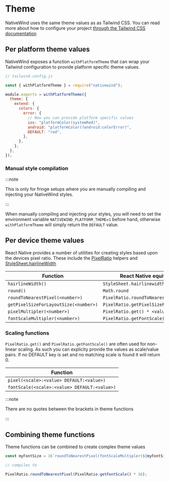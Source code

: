 # Theme

NativeWind uses the same theme values as as Tailwind CSS. You can read more about how to configure your project [through the Tailwind CSS documentation](https://tailwindcss.com/docs/theme)

## Per platform theme values

NativeWind exposes a function `withPlatformTheme` that can wrap your Tailwind configuration to provide platform specific theme values.

```js
// tailwind.config.js

const { withPlatformTheme } = require("nativewind");

module.exports = withPlatformTheme({
  theme: {
    extend: {
      colors: {
        error: {
          // Now you can provide platform specific values
          ios: "platformColor(systemRed)",
          android: "platformColor(?android:colorError)",
          DEFAULT: "red",
        },
      },
    },
  },
});
```

### Manual style compilation

:::note

This is only for fringe setups where you are manually compiling and injecting your NativeWind styles.

:::

When manually compiling and injecting your styles, you will need to set the environment variable `NATIVEWIND_PLATFORM_THEME=1` before hand, otherwise `withPlatformTheme` will simply return the `DEFAULT` value.

## Per device theme values

React Native provides a number of utilities for creating styles based upon the devices pixel ratio. These include the [PixelRatio](https://reactnative.dev/docs/pixelratio) helpers and [StyleSheet.hairlineWidth](https://reactnative.dev/docs/stylesheet#hairlinewidth)

| Function                              | React Native equivalent                |
| ------------------------------------- | -------------------------------------- |
| `hairlineWidth()`                     | `StyleSheet.hairlinewidth`             |
| `round()`                             | `Math.round`                           |
| `roundToNearestPixel(<number>)`       | `PixelRatio.roundToNearestPixel`       |
| `getPixelSizeForLayoutSize(<number>)` | `PixelRatio.getPixelSizeForLayoutSize` |
| `pixelMultipler(<number>)`            | `PixelRatio.get() * <value>`           |
| `fontScaleMultipler(<number>)`        | `PixelRatio.getFontScale() * <value>`  |

### Scaling functions

`PixelRatio.get()` and `PixelRatio.getFontScale()` are often used for non-linear scaling. As such you can explicity provide the values as scale/value pairs. If no DEFAULT key is set and no matching scale is found it will return 0.

| Function                                     |
| -------------------------------------------- |
| `pixel(<scale>:<value> DEFAULT:<value>)`     |
| `fontScale(<scale>:<value> DEFAULT:<value>)` |

:::note

There are no quotes between the brackets in theme functions

:::

## Combining theme functions

Theme functions can be combined to create complex theme values

```js
const myFontSize = 16`roundToNearestPixel(fontScaleMultipler(${myFontSize}))`;

// compiles to

PixelRatio.roundToNearestPixel(PixelRatio.getFontScale() * 16);
```
